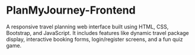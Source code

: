 # PlanMyJourney-Frontend
A responsive travel planning web interface built using HTML, CSS, Bootstrap, and JavaScript. It includes features like dynamic travel package display, interactive booking forms, login/register screens, and a fun quiz game.

